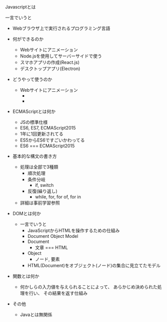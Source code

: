 Javascriptとは

一言でいうと
  - Webブラウザ上で実行されるプログラミング言語

  - 何ができるのか
    - Webサイトにアニメーション
    - Node.jsを使用してサーバーサイドで使う
    - スマホアプリの作成(React.js)
    - デスクトップアプリ(Electron)

  - どうやって使うのか
    - Webサイトにアニメーション
      - <script src=xxx.js></script>
      - <script>ここにjs</script>

  - ECMAScriptとは何か
    - JSの標準仕様
    - ES6, ES7, ECMAScript2015
    - 1年に1回更新されてる
    - ES5からES6ですごいかわってる
    - ES6 === ECMAScript2015
    
- 基本的な構文の書き方
  - 処理は全部で3種類
    - 順次処理
    - 条件分岐
      - if, switch
    - 反復(繰り返し)
      - while, for, for of, for in
  - 詳細は事前学習参照

- DOMとは何か
  - 一言でいうと
    - JavaScriptからHTMLを操作するための仕組み
    - Document Object Model
    - Document
      - 文章 === HTML
    - Object
      - ノード, 要素
    - HTML(Document)をオブジェクト(ノード)の集合に見立てたモデル

- 関数とは何か
  - 何かしらの入力値を与えられることによって、 あらかじめ決められた処理を行い、 その結果を返す仕組み

- その他  
  - Javaとは無関係
